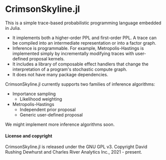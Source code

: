 # CrimsonSkyline.jl

This is a simple trace-based probabilistic programming language embedded in Julia. 

+ It implements both a higher-order PPL and first-order PPL. A trace can be compiled into an intermediate
    representation or into a factor graph.
+ Inference is programmable. For example, Metropolis-Hastings is implemented simply by incrementally modifying
    traces with user-defined proposal kernels.
+ It includes a library of composable effect handlers that change the interpretation of a program's stochastic compute graph.
+ It does not have many package dependencies.

CrimsonSkyline.jl currently supports two families of inference algorithms:

+ Importance sampling
    + Likelihood weighting
+ Metropolis-Hastings
    + Independent prior proposal
    + Generic user-defined proposal

We might implement more inference algorithms soon.

#### License and copyright
CrimsonSkyline.jl is released under the GNU GPL v3. Copyright David Rushing Dewhurst and Charles River Analytics Inc., 2021 - present.